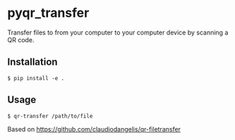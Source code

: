 # pyqr_transfer

Transfer files to from your computer to your computer device by scanning a QR
code.

## Installation

```
$ pip install -e .
```

## Usage

```
$ qr-transfer /path/to/file
```

Based on https://github.com/claudiodangelis/qr-filetransfer
